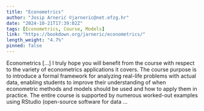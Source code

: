 ```yaml
---
title: "Econometrics"
author: "Josip Arnerić ©jarneric@net.efzg.hr"
date: "2024-10-21T17:39:02Z"
tags: [Econometrics, Course, Models]
link: "https://bookdown.org/jarneric/econometrics/"
length_weight: "4.7%"
pinned: false
---
```


Econometrics [...] I truly hope you will benefit from the course with respect to the variety of econometrics applications it covers. The course purpose is to introduce a formal framework for analyzing real-life problems with actual data, enabling students to improve their understanding of when econometric methods and models should be used and how to apply them in practice. The entire course is supported by numerous worked-out examples using RStudio (open-source software for data ...
